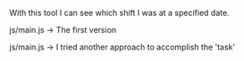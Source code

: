 With this tool I can see which shift I was at a specified date.

js/main.js -> The first version

js/main.js -> I tried another approach to accomplish the 'task'
